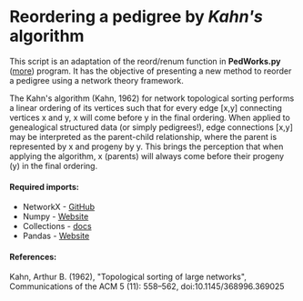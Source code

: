 # Reordering a pedigree by *Kahn's* algorithm
 This script is an adaptation of the reord/renum function in __PedWorks.py__ ([more](https://github.com/BrnCPrz/PedWorks)) program. It has the objective of presenting a new method to reorder a pedigree using a network theory framework. 
 
 The Kahn's algorithm (Kahn, 1962) for network topological sorting performs a linear ordering of its vertices such that for every edge [x,y] connecting vertices x and y, x will come before y in the final ordering. When applied to genealogical structured data (or simply pedigrees!), edge connections [x,y] may be interpreted as the parent-child relationship, where the parent is represented by x and progeny by y. This brings the perception that when applying the algorithm, x (parents) will always come before their progeny (y) in the final ordering.
 
#### Required imports:
 * NetworkX - [GitHub](https://networkx.github.io/)
 * Numpy - [Website](http://www.numpy.org/)
 * Collections - [docs](https://docs.python.org/2/library/collections.html)
 * Pandas - [Website](http://pandas.pydata.org/)

#### References:
Kahn, Arthur B. (1962), "Topological sorting of large networks", Communications of the ACM 5 (11): 558–562, doi:10.1145/368996.369025
